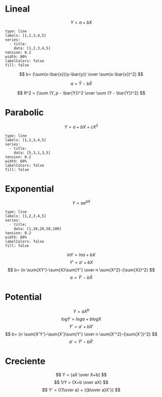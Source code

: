 # Lineal

$$ Y = a + bX $$

```chart
type: line
labels: [1,2,3,4,5]
series:
  - title: 
    data: [1,2,3,4,5]
tension: 0.2
width: 80%
labelColors: false
fill: false
```

$$
	b= {\sum(x-\bar{x})(y-\bar{y}) \over \sum(x-\bar{x})^2}
$$

$$
 a = \bar{Y} - b \bar{X}
$$

$$
 R^2 = {\sum (Y_p - \bar{Y})^2 \over \sum (Y - \bar{Y})^2}
$$
# Parabolic
$$
 Y = a+bX+cX^2
$$
```chart
type: line
labels: [1,2,3,4,5]
series:
  - title: 
    data: [5,3,1,3,5]
tension: 0.2
width: 60%
labelColors: false
fill: false
```

# Exponential
$$
 Y = a e^{bX}
$$
```chart
type: line
labels: [1,2,3,4,5]
series:
  - title: 
    data: [1,10,20,50,100]
tension: 0.2
width: 60%
labelColors: false
fill: false
```
$$
 ln{Y} = ln{a} + bX 
$$
$$
Y' = a' + bX
$$
$$
b= {n \sum{XY'}-\sum{X}\sum{Y'} \over n \sum{X^2}-(\sum{X})^2}
$$
$$
a = \bar{Y}'-b\bar{X}
$$
# Potential
$$
Y = aX^b
$$
$$
log{Y} = log{a} + b log{X}
$$
$$
Y' = a' + bX'
$$
$$
b= {n \sum{X'Y'}-\sum{X'}\sum{Y'} \over n \sum{X'^2}-(\sum{X'})^2}
$$
$$
a' = \bar{Y}'-b\bar{X}'
$$

# Creciente

$$
Y = {aX \over X+b}
$$
$$
1/Y = {X+b \over aX}
$$
$$
Y' = {{1\over a} + {{b\over a}X'}}
$$
